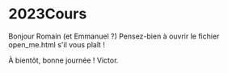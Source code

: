# 2023Cours

Bonjour Romain (et Emmanuel ?)
Pensez-bien à ouvrir le fichier open_me.html s'il vous plaît !

À bientôt, bonne journée !
Victor.
